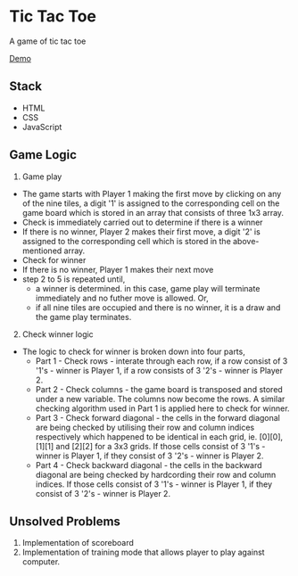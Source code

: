 # Tic Tac Toe
A game of tic tac toe

[Demo](https://tkeeching.github.io/project1/)

## Stack
- HTML
- CSS
- JavaScript

## Game Logic
1. Game play
- The game starts with Player 1 making the first move by clicking on any of the nine tiles, a digit '1' is assigned to the corresponding cell on the game board which is stored in an array that consists of three 1x3 array.
- Check is immediately carried out to determine if there is a winner
- If there is no winner, Player 2 makes their first move, a digit '2' is assigned to the corresponding cell which is stored in the above-mentioned array. 
- Check for winner
- If there is no winner, Player 1 makes their next move
- step 2 to 5 is repeated until,
    - a winner is determined. in this case, game play will terminate immediately and no futher move is allowed. Or,
    - if all nine tiles are occupied and there is no winner, it is a draw and the game play terminates.

2. Check winner logic
- The logic to check for winner is broken down into four parts,
    - Part 1 - Check rows - interate through each row, if a row consist of 3 '1's - winner is Player 1, if a row consists of 3 '2's - winner is Player 2.
    - Part 2 - Check columns - the game board is transposed and stored under a new variable. The columns now become the rows. A similar checking algorithm used in Part 1 is applied here to check for winner.
    - Part 3 - Check forward diagonal - the cells in the forward diagonal are being checked by utilising their row and column indices respectively which happened to be identical in each grid, ie. [0][0], [1][1] and [2][2] for a 3x3 grids. If those cells consist of 3 '1's - winner is Player 1, if they consist of 3 '2's - winner is Player 2.
    - Part 4 - Check backward diagonal - the cells in the backward diagonal are being checked by hardcording their row and column indices. If those cells consist of 3 '1's - winner is Player 1, if they consist of 3 '2's - winner is Player 2.


## Unsolved Problems
1. Implementation of scoreboard
2. Implementation of training mode that allows player to play against computer.

